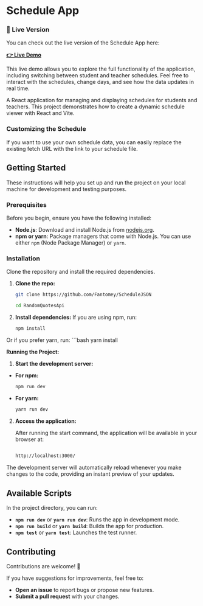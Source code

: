 # Schedule App

### 🚀 Live Version

You can check out the live version of the Schedule App here:

**[👉 Live Demo](https://fantomey.github.io/ScheduleJSON/)**

This live demo allows you to explore the full functionality of the application, including switching between student and teacher schedules. Feel free to interact with the schedules, change days, and see how the data updates in real time.



A React application for managing and displaying schedules for students and teachers. This project demonstrates how to create a dynamic schedule viewer with React and Vite.


### Customizing the Schedule

If you want to use your own schedule data, you can easily replace the existing fetch URL with the link to your schedule file.


## Getting Started

These instructions will help you set up and run the project on your local machine for development and testing purposes.

### Prerequisites

Before you begin, ensure you have the following installed:

- **Node.js**: Download and install Node.js from [nodejs.org](https://nodejs.org/).
- **npm or yarn**: Package managers that come with Node.js. You can use either `npm` (Node Package Manager) or `yarn`.

### Installation

Clone the repository and install the required dependencies.

1. **Clone the repo:**

   ```bash
   git clone https://github.com/Fantomey/ScheduleJSON
   ```
   ```bash
   cd RandomQuotesApi
   ```  


2. **Install dependencies:**
If you are using npm, run:
   ```bash
   npm install

Or if you prefer yarn, run:
      ```bash
         yarn install



**Running the Project:**

  1. **Start the development server:**

   - **For npm:**

     ```bash
     npm run dev
     ```

   - **For yarn:**

     ```bash
     yarn run dev
     ```




2. **Access the application:**

      After running the start command, the application will be available in your browser at:
      
   ```bash
        
   http://localhost:3000/

 The development server will automatically reload whenever you make changes to the code, providing an instant preview of your updates.




 ## Available Scripts

In the project directory, you can run:

- **`npm run dev`** or **`yarn run dev`**: Runs the app in development mode.
- **`npm run build`** or **`yarn build`**: Builds the app for production.
- **`npm test`** or **`yarn test`**: Launches the test runner.


## Contributing

Contributions are welcome! 🎉 

If you have suggestions for improvements, feel free to:

- **Open an issue** to report bugs or propose new features.
- **Submit a pull request** with your changes.

